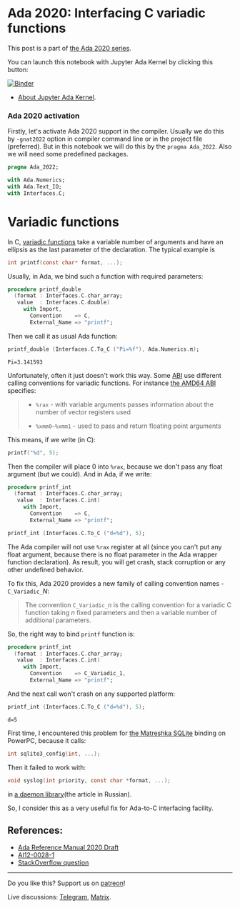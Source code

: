 # Ada 2020: Interfacing C variadic functions
 
This post is a part of [the Ada 2020 series](https://github.com/reznikmm/ada-howto/tree/ce-2021).
 
You can launch this notebook with Jupyter Ada Kernel by clicking this button:
 
[![Binder](https://mybinder.org/badge_logo.svg)](https://mybinder.org/v2/gh/reznikmm/ada-howto/ce-2021?filepath=%2Fhome%2Fjovyan%2Fnb%2Fimporting-variadic-functions.ipynb)

 
 * [About Jupyter Ada Kernel](https://github.com/reznikmm/ada-howto/blob/master/md/Hello_Ada.md).

### Ada 2020 activation
Firstly, let's activate Ada 2020 support in the compiler.
Usually we do this by `-gnat2022` option in compiler command line or in the project file
(preferred). But in this notebook we will do this by the `pragma Ada_2022`.
Also we will need some predefined packages.


```Ada
pragma Ada_2022;

with Ada.Numerics;
with Ada.Text_IO;
with Interfaces.C;

```

# Variadic functions
In C, [variadic functions](https://en.cppreference.com/w/c/variadic) take a variable number of arguments and have an ellipsis as the last parameter of the declaration. The typical example is

```C
int printf(const char* format, ...);
```

Usually, in Ada, we bind such a function with required parameters:


```Ada
procedure printf_double
  (format : Interfaces.C.char_array;
   value  : Interfaces.C.double)
     with Import,
       Convention    => C,
       External_Name => "printf";
```

Then we call it as usual Ada function:


```Ada
printf_double (Interfaces.C.To_C ("Pi=%f"), Ada.Numerics.π);
```




    Pi=3.141593



Unfortunately, often it just doesn't work this way. Some [ABI](https://en.wikipedia.org/wiki/Application_binary_interface) use different calling conventions for variadic functions. For instance [the AMD64 ABI](https://software.intel.com/sites/default/files/article/402129/mpx-linux64-abi.pdf) specifies:

> *  `%rax` - with variable arguments passes information about the number of vector registers used
>
> *  `%xmm0–%xmm1` - used to pass and return floating point arguments

This means, if we write (in C):

```C
printf("%d", 5);
```

Then the compiler will place 0 into `%rax`, because we don't pass any float argument (but we could). And in Ada, if we write:

```ada
procedure printf_int
  (format : Interfaces.C.char_array;
   value  : Interfaces.C.int)
     with Import,
       Convention    => C,
       External_Name => "printf";

printf_int (Interfaces.C.To_C ("d=%d"), 5);
```

The Ada compiler will not use `%rax` register at all (since you can't put any float argument, because there is no float parameter in the Ada wrapper function declaration). As result, you will get crash, stack corruption or any other undefined behavior.

To fix this, Ada 2020 provides a new family of calling convention names - `C_Variadic_`_N_:

> The convention
> `C_Variadic_`*n* is the calling convention for a variadic C function
> taking *n* fixed parameters and then a variable number of
> additional parameters.

So, the right way to bind `printf` function is:


```Ada
procedure printf_int
  (format : Interfaces.C.char_array;
   value  : Interfaces.C.int)
     with Import,
       Convention    => C_Variadic_1,
       External_Name => "printf";
```

And the next call won't crash on any supported platform:


```Ada
printf_int (Interfaces.C.To_C ("d=%d"), 5);
```




    d=5



First time, I encountered this problem for [the Matreshka SQLite](https://forge.ada-ru.org/matreshka) binding on PowerPC, because it calls:

```C
int sqlite3_config(int, ...);
```

Then it failed to work with:

```C
void syslog(int priority, const char *format, ...);
```

in [a daemon library](https://www.ada-ru.org/ada-daemons2)(the article in Russian).

So, I consider this as a very useful fix for Ada-to-C interfacing facility.


## References:
 * [Ada Reference Manual 2020 Draft](http://www.ada-auth.org/standards/2xaarm/html/AA-B-3.html)
 * [AI12-0028-1](http://www.ada-auth.org/cgi-bin/cvsweb.cgi/AI12s/AI12-0028-1.TXT)
 * [StackOverflow question](https://stackoverflow.com/questions/35819037/variadic-function-in-ada-c-ada-binding)
 ----

Do you like this? Support us on [patreon](https://www.patreon.com/ada_ru)!

Live discussions: [Telegram](https://t.me/ada_lang), [Matrix](https://matrix.to/#/#ada-lang:matrix.org).


